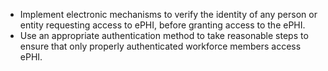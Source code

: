* Implement electronic mechanisms to verify the identity of any person or entity requesting access to ePHI, before
  granting access to the ePHI.
* Use an appropriate authentication method to take reasonable steps to ensure that only properly authenticated workforce
  members access ePHI.

